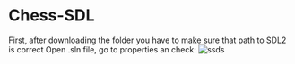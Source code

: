 # Chess-SDL
 
First, after downloading the folder you have to make sure that path to SDL2 is correct
Open .sln file, go to properties an check:
![ssds](https://user-images.githubusercontent.com/84734341/155894350-ad9a2857-3263-45e3-84bc-9433be87b171.png)
